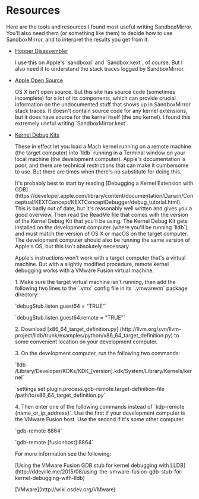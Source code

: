 # Resources

Here are the tools and resources I found most useful writing
SandboxMirror.  You'll also need them (or something like them) to
decide how to use SandboxMirror, and to interpret the results you get
from it.

* [Hopper Disassembler](https://www.hopperapp.com/)
  <p>
  I use this on Apple's `sandboxd` and `Sandbox.kext`, of course.  But
  I also need it to understand the stack traces logged by
  SandboxMirror.

* [Apple Open Source](http://opensource.apple.com/)
  <p>
  OS X isn't open source.  But this site has source code (sometimes
  incomplete) for a lot of its components, which can provide crucial
  information on the undocumented stuff that shows up in SandboxMirror
  stack traces.  It doesn't contain source code for any kernel
  extensions, but it does have source for the kernel itself (the xnu
  kernel).  I found this extremely useful writing
  `SandboxMirror.kext`.

* [Kernel Debug Kits](http://developer.apple.com/download/more/)
  <p>
  These in effect let you load a Mach kernel running on a remote
  machine (the target computer) into `lldb` running in a Terminal
  window on your local machine (the development computer).  Apple's
  documentation is poor, and there are technical restrictions that can
  make it cumbersome to use.  But there are times when there's no
  substitute for doing this.
  <p>
  It's probably best to start by reading [Debugging a Kernel Extension
  with GDB]
  (https://developer.apple.com/library/content/documentation/Darwin/Conceptual/KEXTConcept/KEXTConceptDebugger/debug_tutorial.html).
  This is badly out of date, but it's reasonably well written and
  gives you a good overview.  Then read the ReadMe file that comes
  with the version of the Kernel Debug Kit that you'll be using.  The
  Kernel Debug Kit gets installed on the development computer (where
  you'll be running `lldb`), and must match the version of OS X or
  macOS on the target computer.  The development computer should also
  be running the same version of Apple's OS, but this isn't absolutely
  necessary.
  <p>
  Apple's instructions won't work with a target computer that's a
  virtual machine.  But with a slightly modified procedure, remote
  kernel debugging works with a VMware Fusion virtual machine.
  <p>
  1. Make sure the target virtual machine isn't running, then add the
     following two lines to the `.vmx` config file in its `.vmwarevm`
     package directory:
     <p>
     `debugStub.listen.guest64 = "TRUE"`
     <p>
     `debugStub.listen.guest64.remote = "TRUE"`
     <p>
  2. Download [x86_64_target_definition.py]
     (http://llvm.org/svn/llvm-project/lldb/trunk/examples/python/x86_64_target_definition.py)
     to some convenient location on your development computer.
     <p>
  3. On the development computer, run the following two commands:
     <p>
     `lldb /Library/Developer/KDKs/KDK_[version].kdk/System/Library/Kernels/kernel`
     <p>
     `settings set plugin.process.gdb-remote.target-definition-file /path/to/x86_64_target_definition.py`
     <p>
  4. Then enter one of the following commands instead of `kdp-remote
     {name_or_ip_address}`.  Use the first if your development
     computer is the VMware Fusion host.  Use the second if it's some
     other computer.
     <p>
     `gdb-remote 8864`
     <p>
     `gdb-remote [fusionhost]:8864`
  <p>
  For more information see the following:
  <p>
  [Using the VMware Fusion GDB stub for kernel debugging with LLDB]
  (http://ddeville.me/2015/08/using-the-vmware-fusion-gdb-stub-for-kernel-debugging-with-lldb)
  <p>
  [VMware](http://wiki.osdev.org/VMware)
